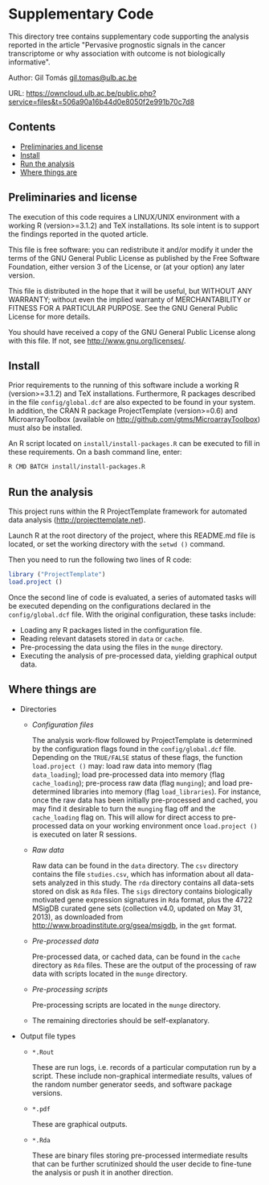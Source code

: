 # Supplementary Code

This directory tree contains supplementary code supporting the analysis reported
in the article "Pervasive prognostic signals in the cancer transcriptome or why
association with outcome is not biologically informative".

Author: Gil Tomás <gil.tomas@ulb.ac.be>

URL: <https://owncloud.ulb.ac.be/public.php?service=files&t=506a90a16b44d0e8050f2e991b70c7d8>


## Contents
* [Preliminaries and license](#preliminaries-and-license)
* [Install](#install)
* [Run the analysis](#run-the-analysis)
* [Where things are](#where-things-are)


## Preliminaries and license

The execution of this code requires a LINUX/UNIX environment with a working R
(version>=3.1.2) and TeX installations.  Its sole intent is to support the
findings reported in the quoted article.

This file is free software: you can redistribute it and/or modify it under the
terms of the GNU General Public License as published by the Free Software
Foundation, either version 3 of the License, or (at your option) any later
version.

This file is distributed in the hope that it will be useful, but WITHOUT ANY
WARRANTY; without even the implied warranty of MERCHANTABILITY or FITNESS FOR A
PARTICULAR PURPOSE.  See the GNU General Public License for more details.

You should have received a copy of the GNU General Public License along with
this file.  If not, see <http://www.gnu.org/licenses/>.


## Install

Prior requirements to the running of this software include a working R
(version>=3.1.2) and TeX installations.  Furthermore, R packages described in the
file `config/global.dcf` are also expected to be found in your system.  In
addition, the CRAN R package ProjectTemplate (version>=0.6) and
MicroarrayToolbox (available on <http://github.com/gtms/MicroarrayToolbox>) must
also be installed.

An R script located on `install/install-packages.R` can be executed to fill in
these requirements.  On a bash command line, enter:

```bash
R CMD BATCH install/install-packages.R
```


## Run the analysis

This project runs within the R ProjectTemplate framework for automated data
analysis (<http://projecttemplate.net>).

Launch R at the root directory of the project, where this README.md file is
located, or set the working directory with the `setwd ()` command.

Then you need to run the following two lines of R code:

```R
library ("ProjectTemplate")
load.project ()
```

Once the second line of code is evaluated, a series of automated tasks will be
executed depending on the configurations declared in the `config/global.dcf`
file.  With the original configuration, these tasks include:
* Loading any R packages listed in the configuration file.
* Reading relevant datasets stored in `data` or `cache`.
* Pre-processing the data using the files in the `munge` directory.
* Executing the analysis of pre-processed data, yielding graphical output data.

## Where things are

* Directories
    - _Configuration files_

      The analysis work-flow followed by ProjectTemplate is determined by the
      configuration flags found in the `config/global.dcf` file.  Depending on
      the `TRUE/FALSE` status of these flags, the function `load.project ()`
      may: load raw data into memory (flag `data_loading`); load pre-processed
      data into memory (flag `cache_loading`); pre-process raw data (flag
      `munging`); and load pre-determined libraries into memory (flag
      `load_libraries`).  For instance, once the raw data has been initially
      pre-processed and cached, you may find it desirable to turn the `munging`
      flag off and the `cache_loading` flag on.  This will allow for direct
      access to pre-processed data on your working environment once
      `load.project ()` is executed on later R sessions.
    - _Raw data_

      Raw data can be found in the `data` directory.  The `csv` directory
      contains the file `studies.csv`, which has information about all data-sets
      analyzed in this study.  The `rda` directory contains all data-sets stored
      on disk as `Rda` files.  The `sigs` directory contains biologically
      motivated gene expression signatures in `Rda` format, plus the 4722 MSigDB
      curated gene sets (collection v4.0, updated on May 31, 2013), as
      downloaded from <http://www.broadinstitute.org/gsea/msigdb>, in the `gmt`
      format.
    - _Pre-processed data_

      Pre-processed data, or cached data, can be found in the `cache` directory
      as `Rda` files.  These are the output of the processing of raw data with
      scripts located in the `munge` directory.
    - _Pre-processing scripts_

      Pre-processing scripts are located in the `munge` directory.
    - The remaining directories should be self-explanatory.

* Output file types
    - `*.Rout`

      These are run logs, i.e. records of a particular computation run by a
      script.  These include non-graphical intermediate results, values of the
      random number generator seeds, and software package versions.
    - `*.pdf`

      These are graphical outputs.
    - `*.Rda`

      These are binary files storing pre-processed intermediate results that can
      be further scrutinized should the user decide to fine-tune the analysis or
      push it in another direction.
